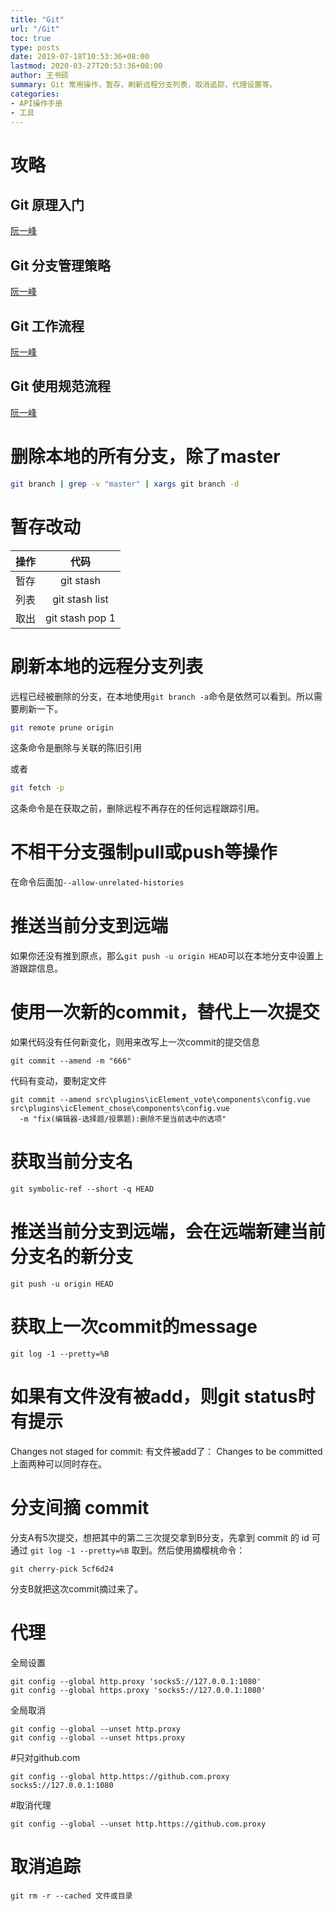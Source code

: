 ```yaml
---
title: "Git"
url: "/Git"
toc: true
type: posts
date: 2019-07-18T10:53:36+08:00
lastmod: 2020-03-27T20:53:36+08:00 
author: 王书硕
summary: Git 常用操作，暂存，刷新远程分支列表，取消追踪，代理设置等。
categories:
- API操作手册
- 工具
---
```


# 攻略

## Git 原理入门

[阮一峰](http://www.ruanyifeng.com/blog/2018/10/git-internals.html)

## Git 分支管理策略

[阮一峰](http://www.ruanyifeng.com/blog/2012/07/git.html)

## Git 工作流程

[阮一峰](http://www.ruanyifeng.com/blog/2015/12/git-workflow.html)

## Git 使用规范流程

[阮一峰](http://www.ruanyifeng.com/blog/2015/08/git-use-process.html)

# 删除本地的所有分支，除了master

```sh
git branch | grep -v "master" | xargs git branch -d
```

# 暂存改动

操作 | 代码 
:---:|:---:
暂存 | git stash
列表 | git stash list
取出 | git stash pop 1

# 刷新本地的远程分支列表

远程已经被删除的分支，在本地使用`git branch -a`命令是依然可以看到。所以需要刷新一下。

```sh
git remote prune origin
```

这条命令是删除与<name>关联的陈旧引用  

或者

```sh
git fetch -p
```

这条命令是在获取之前，删除远程不再存在的任何远程跟踪引用。

# 不相干分支强制pull或push等操作

在命令后面加`--allow-unrelated-histories`  

# 推送当前分支到远端

如果你还没有推到原点，那么`git push -u origin HEAD`可以在本地分支中设置上游跟踪信息。

# 使用一次新的commit，替代上一次提交

如果代码没有任何新变化，则用来改写上一次commit的提交信息

```
git commit --amend -m "666"
```

代码有变动，要制定文件

```
git commit --amend src\plugins\icElement_vote\components\config.vue src\plugins\icElement_chose\components\config.vue
  -m "fix(编辑器-选择题/投票题):删除不是当前选中的选项"
``` 

# 获取当前分支名

```
git symbolic-ref --short -q HEAD 
``` 

# 推送当前分支到远端，会在远端新建当前分支名的新分支

```
git push -u origin HEAD  
```

# 获取上一次commit的message

```
git log -1 --pretty=%B  
```

# 如果有文件没有被add，则git status时有提示

Changes not staged for commit:
有文件被add了：
Changes to be committed
上面两种可以同时存在。  

# 分支间摘 commit

分支A有5次提交，想把其中的第二三次提交拿到B分支，先拿到 commit 的 id 可通过 `git log -1 --pretty=%B` 取到。然后使用摘樱桃命令：

```
git cherry-pick 5cf6d24
```

分支B就把这次commit摘过来了。  

# 代理

全局设置
```
git config --global http.proxy 'socks5://127.0.0.1:1080'
git config --global https.proxy 'socks5://127.0.0.1:1080'
```

全局取消
```
git config --global --unset http.proxy
git config --global --unset https.proxy
```

#只对github.com
```
git config --global http.https://github.com.proxy socks5://127.0.0.1:1080
```

#取消代理
```
git config --global --unset http.https://github.com.proxy
```

# 取消追踪

```
git rm -r --cached 文件或目录
```